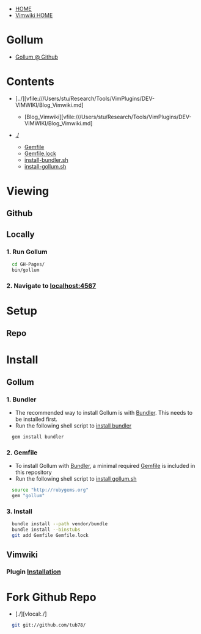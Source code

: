  * [HOME][gh-pages]
 * [Vimwiki HOME][vimwiki-home]

[gh-pages]: HOME
[vimwiki-home]: ../Blog_Vimwiki


# Gollum

 * [Gollum @ Github](https://github.com/github/gollum)



# Contents

 * [../][vfile:///Users/stu/Research/Tools/VimPlugins/DEV-VIMWIKI/Blog_Vimwiki.md]
   * [Blog_Vimwiki][vfile:///Users/stu/Research/Tools/VimPlugins/DEV-VIMWIKI/Blog_Vimwiki.md]

 * [./][dotslash]
   * [Gemfile][Gemfile]
   * [Gemfile.lock][Gemfile-lock]
   * [install-bundler.sh][install-bundler.sh]
   * [install-gollum.sh][install-gollum.sh]

[dotslash]: ./
[Gemfile]: Gemfile
[Gemfile-lock]: Gemfile.lock
[install-bundler.sh]: install-bundler.sh
[install-gollum.sh]: install-gollum.sh



# Viewing 
## Github


## Locally

### 1. Run Gollum

``` bash
  cd GH-Pages/
  bin/gollum
```

### 2. Navigate to [localhost:4567](http://localhost:4567)



# Setup
## Repo




# Install 
## Gollum
### 1. Bundler

 * The recommended way to install Gollum is with [Bundler][Bundler].  This needs to be installed first.
 * Run the following shell script to [install bundler][install-bundler.sh]

[Bundler]: http://gembundler.com/

``` bash
  gem install bundler
```

### 2. Gemfile

 * To install Gollum with [Bundler][Bundler], a minimal required [Gemfile][Gemfile] is included in this repository
 * Run the following shell script to [install gollum.sh][install-gollum.sh]

``` bash
  source "http://rubygems.org"
  gem "gollum"
```

### 3. Install 

``` bash
  bundle install --path vendor/bundle
  bundle install --binstubs
  git add Gemfile Gemfile.lock
```



## Vimwiki
### Plugin [Installation](http://code.google.com/p/vimwiki/wiki/Installation)


# Fork Github Repo

 * [./][vlocal:./]

``` bash
  git git://github.com/tub78/
```




